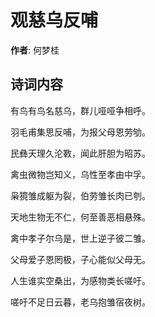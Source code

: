 # 观慈乌反哺

**作者**: 何梦桂

## 诗词内容

有鸟有鸟名慈乌，群儿哑哑争相呼。

羽毛甫集思反哺，为报父母恩劳劬。

民彝天理久沦斁，闻此肝胆为昭苏。

禽虫微物岂知义，乌性至孝由中孚。

枭獍雏成躯为裂，伯劳雏长肉已刳。

天地生物无不仁，何至善恶相悬殊。

禽中孝子尔乌是，世上逆子彼二雏。

父母爱子恩罔极，子心能似父母无。

人生谁实空桑出，为感物类长嗟吁。

嗟吁不足日云暮，老乌抱雏宿夜树。

